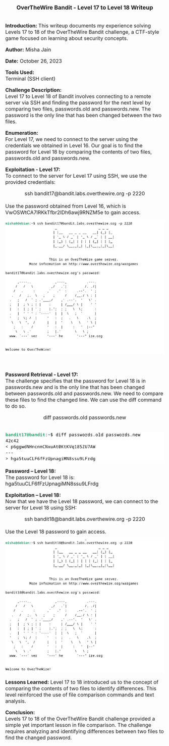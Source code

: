 <font size = '4'>
<center>
<b>
OverTheWire Bandit - Level 17 to Level 18 Writeup 
</b>
</center>
</font>

<br>
<font size = '3'>

<b>Introduction: </b>
This writeup documents my experience solving Levels 17 to 18 of the OverTheWire Bandit challenge, a CTF-style game focused on learning about security concepts.

<b>Author:</b> Misha Jain

<b>Date:</b> October 26, 2023

<b>Tools Used:</b><br>
Terminal (SSH client)

<b>Challenge Description:</b><br>
Level 17 to Level 18 of Bandit involves connecting to a remote server via SSH and finding the password for the next level by comparing two files, passwords.old and passwords.new. The password is the only line that has been changed between the two files.

<b>Enumeration:</b><br>
For Level 17, we need to connect to the server using the credentials we obtained in Level 16. Our goal is to find the password for Level 18 by comparing the contents of two files, passwords.old and passwords.new.

<b>Exploitation - Level 17:</b><br>
To connect to the server for Level 17 using SSH, we use the provided credentials:<br>
<center>ssh bandit17@bandit.labs.overthewire.org -p 2220</center><br>
Use the password obtained from Level 16, which is VwOSWtCA7lRKkTfbr2IDh6awj9RNZM5e to gain access.<br>

<center>

![](<Pictures/Exploitation - Level 17.png>)

</center>

<br>

<b>Password Retrieval - Level 17:</b><br>
The challenge specifies that the password for Level 18 is in passwords.new and is the only line that has been changed between passwords.old and passwords.new. We need to compare these files to find the changed line. We can use the diff command to do so.<br>
<center>diff passwords.old passwords.new</center><br>

<center>

![](<Pictures/Password Retrieval - Level 17.png>)

</center>

<b>Password – Level 18:</b><br>
The password for Level 18 is: hga5tuuCLF6fFzUpnagiMN8ssu9LFrdg

<b>Exploitation – Level 18:</b><br>
Now that we have the Level 18 password, we can connect to the server for Level 18 using SSH:
<center>ssh bandit18@bandit.labs.overthewire.org -p 2220</center><br>
Use the Level 18 password to gain access.

<center>

![](<Pictures/Exploitation - Level 18.png>)

</center>

<b>Lessons Learned:</b> Level 17 to 18 introduced us to the concept of comparing the contents of two files to identify differences. This level reinforced the use of file comparison commands and text analysis.

<b>Conclusion:</b><br>
Levels 17 to 18 of the OverTheWire Bandit challenge provided a simple yet important lesson in file comparison. The challenge requires analyzing and identifying differences between two files to find the changed password.

</font>